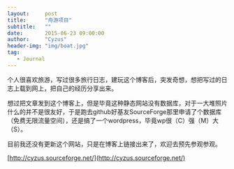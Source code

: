 ```yaml
---
layout:     post
title:      "舟游项目" 
subtitle:   ""
date:       2015-06-23 09:00:00
author:     "Cyzus"
header-img: "img/boat.jpg"
tag:
   - Journal
---
```


个人很喜欢旅游，写过很多旅行日志，建玩这个博客后，突发奇想，想把写过的日志上载到网上，把自己的经历分享出来。

想过把文章发到这个博客上，但是毕竟这种静态网站没有数据库，对于一大堆照片什么的并不是很友好，于是跑去github好基友SourceForge那里申请了个数据库（免费无限流量空间），还是搞了一个wordpress，毕竟wp很（C）强（M）大（S）。

目前我还没有更新这个网站，只是在博客上链接出来了，欢迎去预先参观参观。

[http://cyzus.sourceforge.net/](http://cyzus.sourceforge.net/)


